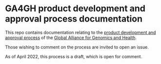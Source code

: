 # GA4GH product development and approval process documentation

This repo contains documentation relating to the [product development and approval process](product-process.md) of the [Global Alliance for Genomics and Health](https://www.ga4gh.org).

Those wishing to comment on the process are invited to open an issue.

As of April 2022, this process is a draft, which is open for comment.
